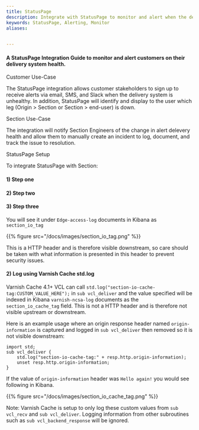 ```yaml
---
title: StatusPage
description: Integrate with StatusPage to monitor and alert when the delivery system is unhealthy.
keywords: StatusPage, Alerting, Monitor
aliases:
 

---
```

#### A StatusPage Integration Guide to monitor and alert customers on their delivery system health.

Customer Use-Case

The StatusPage integration allows customer stakeholders to sign up to receive alerts via email, SMS, and Slack when the delivery system is unhealthy.  In addition, StatusPage will identify and display to the user which leg (Origin > Section or Section > end-user) is down.  

Section Use-Case

The integration will notify Section Engineers of the change in alert delevery health and allow them to manually create an incident to log, document, and track the issue to resolution. 

StatusPage Setup

To integrate StatusPage with Section:

#### 1) Step one
#### 2) Step two
#### 3) Step three


You will see it under `Edge-access-log` documents in Kibana as `section_io_tag`

{{% figure src="/docs/images/section_io_tag.png" %}}

This is a HTTP header and is therefore visible downstream, so care should be taken with what information is presented in this header to prevent security issues.


#### 2) Log using Varnish Cache std.log

Varnish Cache 4.1+ VCL can call `std.log("section-io-cache-tag:CUSTOM_VALUE_HERE");` in `sub vcl_deliver` and the value specified will be indexed in Kibana `varnish-ncsa-log` documents as the `section_io_cache_tag` field. This is not a HTTP header and is therefore not visible upstream or downstream. 

Here is an example usage where an origin response header named `origin-information` is captured and logged in `sub vcl_deliver` then removed so it is not visible downstream:
    
    import std;
    sub vcl_deliver {
        std.log("section-io-cache-tag:" + resp.http.origin-information);
        unset resp.http.origin-information;
    }


If the value of `origin-information` header was `Hello again!` you would see following in Kibana.

{{% figure src="/docs/images/section_io_cache_tag.png" %}}

Note: Varnish Cache is setup to only log these custom values from `sub vcl_recv` and `sub vcl_deliver`. Logging information from other subroutines such as `sub vcl_backend_response` will be ignored. 


